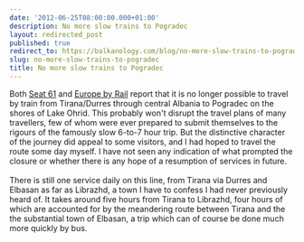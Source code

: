 ```yaml
---
date: '2012-06-25T08:00:00.000+01:00'
description: No more slow trains to Pogradec
layout: redirected_post
published: true
redirect_to: https://balkanology.com/blog/no-more-slow-trains-to-pogradec/
slug: no-more-slow-trains-to-pogradec
title: No more slow trains to Pogradec
---
```


Both <a href="http://www.seat61.com/Albania.htm">Seat 61</a>&nbsp;and <a href="http://www.europebyrail.eu/no-trains-to-lake-ohrid">Europe by Rail</a>&nbsp;report that it is no longer possible to travel by train from Tirana/Durres through central Albania to Pogradec on the shores of Lake Ohrid. This probably won't disrupt the travel plans of many travellers, few of whom were ever prepared to submit themselves to the rigours of the famously slow 6-to-7 hour trip. But the distinctive character of the journey did appeal to some visitors, and I had hoped to travel the route some day myself. I have not seen any indication of what prompted the closure or whether there is any hope of a resumption of services in future.<br />
<br />
There is still one service daily on this line, from Tirana via Durres and Elbasan as far as Librazhd, a town I have to confess I had never previously heard of. It takes around five hours from Tirana to Librazhd, four hours of which are accounted for by the meandering route between Tirana and the the substantial town of Elbasan, a trip which can of course be done much more quickly by bus.<br />
<br />
<br />